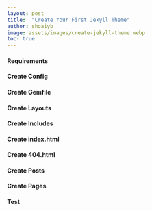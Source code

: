 ```yaml
---
layout: post
title:  "Create Your First Jekyll Theme"
author: shoaiyb
image: assets/images/create-jekyll-theme.webp
toc: true
---
```


#### Requirements
#### Create Config
#### Create Gemfile
#### Create Layouts
#### Create Includes
#### Create index.html
#### Create 404.html
#### Create Posts
#### Create Pages
#### Test


